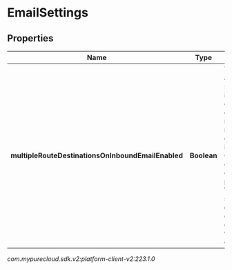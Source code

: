 # EmailSettings


## Properties

| Name | Type | Description | Notes |
| ------------ | ------------- | ------------- | ------------- |
| **multipleRouteDestinationsOnInboundEmailEnabled** | **Boolean** | This setting allows a single inbound email that contains multiple routes configured in Genesys Cloud to create a conversation per route. When this setting is disabled only a single conversation will be created |  [optional] |




_com.mypurecloud.sdk.v2:platform-client-v2:223.1.0_
